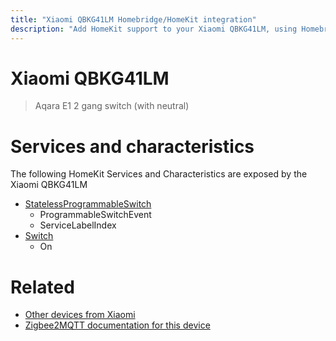 ```yaml
---
title: "Xiaomi QBKG41LM Homebridge/HomeKit integration"
description: "Add HomeKit support to your Xiaomi QBKG41LM, using Homebridge, Zigbee2MQTT and homebridge-z2m."
---
```

<!---
This file has been GENERATED using src/docgen/docgen.ts
DO NOT EDIT THIS FILE MANUALLY!
-->
# Xiaomi QBKG41LM
> Aqara E1 2 gang switch (with neutral)


# Services and characteristics
The following HomeKit Services and Characteristics are exposed by
the Xiaomi QBKG41LM

* [StatelessProgrammableSwitch](../../action.md)
  * ProgrammableSwitchEvent
  * ServiceLabelIndex
* [Switch](../../switch.md)
  * On


# Related
* [Other devices from Xiaomi](../index.md#xiaomi)
* [Zigbee2MQTT documentation for this device](https://www.zigbee2mqtt.io/devices/QBKG41LM.html)